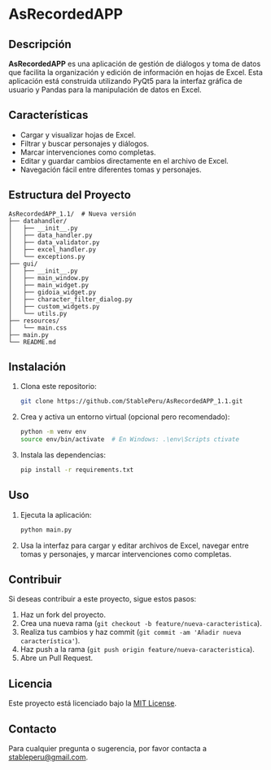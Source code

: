 
# AsRecordedAPP

## Descripción

**AsRecordedAPP** es una aplicación de gestión de diálogos y toma de datos que facilita la organización y edición de información en hojas de Excel. Esta aplicación está construida utilizando PyQt5 para la interfaz gráfica de usuario y Pandas para la manipulación de datos en Excel.

## Características

- Cargar y visualizar hojas de Excel.
- Filtrar y buscar personajes y diálogos.
- Marcar intervenciones como completas.
- Editar y guardar cambios directamente en el archivo de Excel.
- Navegación fácil entre diferentes tomas y personajes.

## Estructura del Proyecto

```plaintext
AsRecordedAPP_1.1/  # Nueva versión
├── datahandler/
│   ├── __init__.py
│   ├── data_handler.py
│   ├── data_validator.py
│   ├── excel_handler.py
│   └── exceptions.py
├── gui/
│   ├── __init__.py
│   ├── main_window.py
│   ├── main_widget.py
│   ├── gidoia_widget.py
│   ├── character_filter_dialog.py
│   ├── custom_widgets.py
│   └── utils.py
├── resources/
│   └── main.css
├── main.py
└── README.md
```

## Instalación

1. Clona este repositorio:

    ```sh
    git clone https://github.com/StablePeru/AsRecordedAPP_1.1.git
    ```

2. Crea y activa un entorno virtual (opcional pero recomendado):

    ```sh
    python -m venv env
    source env/bin/activate  # En Windows: .\env\Scripts ctivate
    ```

3. Instala las dependencias:

    ```sh
    pip install -r requirements.txt
    ```

## Uso

1. Ejecuta la aplicación:

    ```sh
    python main.py
    ```

2. Usa la interfaz para cargar y editar archivos de Excel, navegar entre tomas y personajes, y marcar intervenciones como completas.

## Contribuir

Si deseas contribuir a este proyecto, sigue estos pasos:

1. Haz un fork del proyecto.
2. Crea una nueva rama (`git checkout -b feature/nueva-caracteristica`).
3. Realiza tus cambios y haz commit (`git commit -am 'Añadir nueva característica'`).
4. Haz push a la rama (`git push origin feature/nueva-caracteristica`).
5. Abre un Pull Request.

## Licencia

Este proyecto está licenciado bajo la [MIT License](LICENSE).

## Contacto

Para cualquier pregunta o sugerencia, por favor contacta a stableperu@gmail.com.
